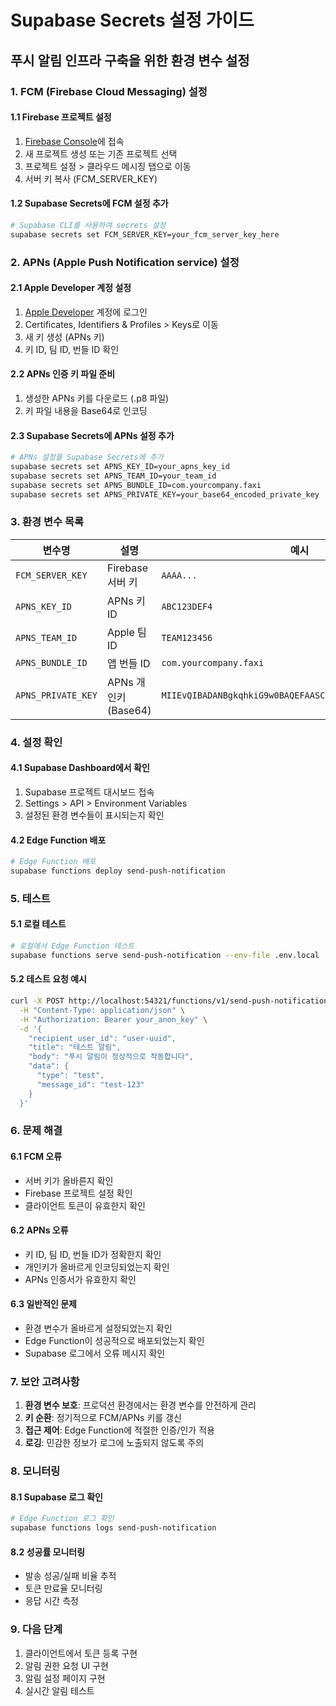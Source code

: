 # Supabase Secrets 설정 가이드

## 푸시 알림 인프라 구축을 위한 환경 변수 설정

### 1. FCM (Firebase Cloud Messaging) 설정

#### 1.1 Firebase 프로젝트 설정
1. [Firebase Console](https://console.firebase.google.com/)에 접속
2. 새 프로젝트 생성 또는 기존 프로젝트 선택
3. 프로젝트 설정 > 클라우드 메시징 탭으로 이동
4. 서버 키 복사 (FCM_SERVER_KEY)

#### 1.2 Supabase Secrets에 FCM 설정 추가
```bash
# Supabase CLI를 사용하여 secrets 설정
supabase secrets set FCM_SERVER_KEY=your_fcm_server_key_here
```

### 2. APNs (Apple Push Notification service) 설정

#### 2.1 Apple Developer 계정 설정
1. [Apple Developer](https://developer.apple.com/) 계정에 로그인
2. Certificates, Identifiers & Profiles > Keys로 이동
3. 새 키 생성 (APNs 키)
4. 키 ID, 팀 ID, 번들 ID 확인

#### 2.2 APNs 인증 키 파일 준비
1. 생성한 APNs 키를 다운로드 (.p8 파일)
2. 키 파일 내용을 Base64로 인코딩

#### 2.3 Supabase Secrets에 APNs 설정 추가
```bash
# APNs 설정을 Supabase Secrets에 추가
supabase secrets set APNS_KEY_ID=your_apns_key_id
supabase secrets set APNS_TEAM_ID=your_team_id
supabase secrets set APNS_BUNDLE_ID=com.yourcompany.faxi
supabase secrets set APNS_PRIVATE_KEY=your_base64_encoded_private_key
```

### 3. 환경 변수 목록

| 변수명 | 설명 | 예시 |
|--------|------|------|
| `FCM_SERVER_KEY` | Firebase 서버 키 | `AAAA...` |
| `APNS_KEY_ID` | APNs 키 ID | `ABC123DEF4` |
| `APNS_TEAM_ID` | Apple 팀 ID | `TEAM123456` |
| `APNS_BUNDLE_ID` | 앱 번들 ID | `com.yourcompany.faxi` |
| `APNS_PRIVATE_KEY` | APNs 개인키 (Base64) | `MIIEvQIBADANBgkqhkiG9w0BAQEFAASCBKcwggSjAgEAAoIBAQC...` |

### 4. 설정 확인

#### 4.1 Supabase Dashboard에서 확인
1. Supabase 프로젝트 대시보드 접속
2. Settings > API > Environment Variables
3. 설정된 환경 변수들이 표시되는지 확인

#### 4.2 Edge Function 배포
```bash
# Edge Function 배포
supabase functions deploy send-push-notification
```

### 5. 테스트

#### 5.1 로컬 테스트
```bash
# 로컬에서 Edge Function 테스트
supabase functions serve send-push-notification --env-file .env.local
```

#### 5.2 테스트 요청 예시
```bash
curl -X POST http://localhost:54321/functions/v1/send-push-notification \
  -H "Content-Type: application/json" \
  -H "Authorization: Bearer your_anon_key" \
  -d '{
    "recipient_user_id": "user-uuid",
    "title": "테스트 알림",
    "body": "푸시 알림이 정상적으로 작동합니다",
    "data": {
      "type": "test",
      "message_id": "test-123"
    }
  }'
```

### 6. 문제 해결

#### 6.1 FCM 오류
- 서버 키가 올바른지 확인
- Firebase 프로젝트 설정 확인
- 클라이언트 토큰이 유효한지 확인

#### 6.2 APNs 오류
- 키 ID, 팀 ID, 번들 ID가 정확한지 확인
- 개인키가 올바르게 인코딩되었는지 확인
- APNs 인증서가 유효한지 확인

#### 6.3 일반적인 문제
- 환경 변수가 올바르게 설정되었는지 확인
- Edge Function이 성공적으로 배포되었는지 확인
- Supabase 로그에서 오류 메시지 확인

### 7. 보안 고려사항

1. **환경 변수 보호**: 프로덕션 환경에서는 환경 변수를 안전하게 관리
2. **키 순환**: 정기적으로 FCM/APNs 키를 갱신
3. **접근 제어**: Edge Function에 적절한 인증/인가 적용
4. **로깅**: 민감한 정보가 로그에 노출되지 않도록 주의

### 8. 모니터링

#### 8.1 Supabase 로그 확인
```bash
# Edge Function 로그 확인
supabase functions logs send-push-notification
```

#### 8.2 성공률 모니터링
- 발송 성공/실패 비율 추적
- 토큰 만료율 모니터링
- 응답 시간 측정

### 9. 다음 단계

1. 클라이언트에서 토큰 등록 구현
2. 알림 권한 요청 UI 구현
3. 알림 설정 페이지 구현
4. 실시간 알림 테스트 